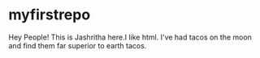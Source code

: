 # myfirstrepo
Hey People! 
This is Jashritha here.I like html. 
I've had tacos on the moon and find them far superior to earth tacos.
